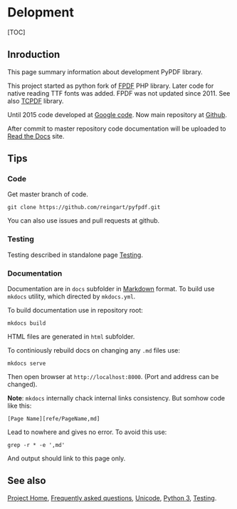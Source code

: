 # Delopment #

[TOC]

## Inroduction ##

This page summary information about development PyPDF library.

This project started as python fork of [FPDF](http://fpdf.org/) PHP library. 
Later code for native reading TTF fonts was added. FPDF was not updated since
2011. See also [TCPDF](http://www.tcpdf.org/) library.

Until 2015 code developed at [Google code](https://code.google.com/p/pyfpdf/).
Now main repository at [Github](https://github.com/reingart/pyfpdf).

After commit to master repository code documentation will be uploaded to 
[Read the Docs](http://pyfpdf.rtfd.org/) site.

## Tips ##

### Code ###

Get master branch of code.
```shell
git clone https://github.com/reingart/pyfpdf.git
```

You can also use issues and pull requests at github.

### Testing ###

Testing described in standalone page [Testing](Testing.md).

### Documentation ###

Documentation are in `docs` subfolder in 
[Markdown](http://daringfireball.net/projects/markdown/) format. To build use
`mkdocs` utility, which directed by `mkdocs.yml`.

To build documentation use in repository root:

```
mkdocs build
```
HTML files are generated in `html` subfolder.

To continiously rebuild docs on changing any `.md` files use:

```
mkdocs serve
```

Then open browser at `http://localhost:8000`. (Port and address can be changed).

**Note**: `mkdocs` internally chack internal links consistency. But somhow
code like this:

```
[Page Name][refe/PageName,md]
```

Lead to nowhere and gives no error. To avoid this use:

```
grep -r * -e ',md'
```

And output should link to this page only.

## See also ##
[Project Home](index.md), [Frequently asked questions](FAQ.md), 
[Unicode](Unicode.md), [Python 3](Python3.md), [Testing](Testing.md).


